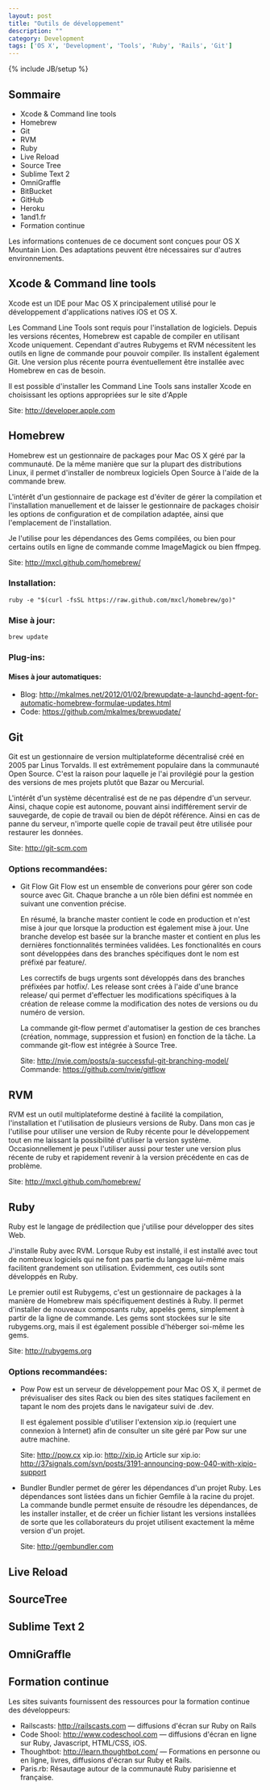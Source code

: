 ```yaml
---
layout: post
title: "Outils de développement"
description: ""
category: Development
tags: ['OS X', 'Development', 'Tools', 'Ruby', 'Rails', 'Git']
---
```

{% include JB/setup %}

## Sommaire

- Xcode & Command line tools
- Homebrew
- Git
- RVM
- Ruby
- Live Reload
- Source Tree
- Sublime Text 2
- OmniGraffle
- BitBucket
- GitHub
- Heroku
- 1and1.fr
- Formation continue

Les informations contenues de ce document sont conçues pour OS X Mountain 
Lion. Des adaptations peuvent être nécessaires sur d'autres environnements.

## Xcode & Command line tools

Xcode est un IDE pour Mac OS X principalement utilisé pour le développement 
d'applications natives iOS et OS X.

Les Command Line Tools sont requis pour l'installation de logiciels. Depuis
les versions récentes, Homebrew est capable de compiler en utilisant Xcode
uniquement. Cependant d'autres Rubygems et RVM nécessitent les outils en ligne
de commande pour pouvoir compiler. Ils installent également Git. Une version 
plus récente pourra éventuellement être installée avec Homebrew en cas de 
besoin.

Il est possible d'installer les Command Line Tools sans installer Xcode
en choisissant les options appropriées sur le site d'Apple

Site: http://developer.apple.com

## Homebrew

Homebrew est un gestionnaire de packages pour Mac OS X géré par la communauté.
De la même manière que sur la plupart des distributions Linux, il permet 
d'installer de nombreux logiciels Open Source à l'aide de la commande brew.

L'intérêt d'un gestionnaire de package est d'éviter de gérer la compilation
et l'installation manuellement et de laisser le gestionnaire de packages
choisir les options de configuration et de compilation adaptée, ainsi que
l'emplacement de l'installation.

Je l'utilise pour les dépendances des Gems compilées, ou bien pour certains
outils en ligne de commande comme ImageMagick ou bien ffmpeg.

Site: http://mxcl.github.com/homebrew/

### Installation:

	ruby -e "$(curl -fsSL https://raw.github.com/mxcl/homebrew/go)"

### Mise à jour:

	brew update

### Plug-ins:

#### Mises à jour automatiques:

* Blog: http://mkalmes.net/2012/01/02/brewupdate-a-launchd-agent-for-automatic-homebrew-formulae-updates.html
* Code: https://github.com/mkalmes/brewupdate/

## Git

Git est un gestionnaire de version multiplateforme décentralisé créé en 2005
par Linus Torvalds. Il est extrêmement populaire dans la communauté Open 
Source. C'est la raison pour laquelle je l'ai provilégié pour la gestion des
versions de mes projets plutôt que Bazar ou Mercurial.

L'intérêt d'un système décentralisé est de ne pas dépendre d'un serveur.
Ainsi, chaque copie est autonome, pouvant ainsi indifférement servir de 
sauvegarde, de copie de travail ou bien de dépôt référence. Ainsi en cas de
panne du serveur, n'importe quelle copie de travail peut être utilisée pour
restaurer les données.

Site: http://git-scm.com

### Options recommandées:

- Git Flow
	Git Flow est un ensemble de converions pour gérer son code source 
	avec Git. Chaque branche a un rôle bien défini est nommée en
	suivant une convention précise.
	
	En résumé, la branche master contient le code en production et
	n'est mise à jour que lorsque la production est également mise à jour.
	Une branche develop est basée sur la branche master et contient en
	plus les dernières fonctionnalités terminées validées.
	Les fonctionalités en cours sont développées dans des branches
	spécifiques dont le nom est préfixé par feature/.

	Les correctifs de bugs urgents sont développés dans des branches
	préfixées par hotfix/.
	Les release sont crées à l'aide d'une brance release/ qui permet
	d'effectuer les modifications spécifiques à la création de release
	comme la modification des notes de versions ou du numéro de version.

	La commande git-flow permet d'automatiser la gestion de ces branches
	(création, nommage, suppression et fusion) en fonction de la tâche.
	La commande git-flow est intégrée à Source Tree.

	Site: http://nvie.com/posts/a-successful-git-branching-model/
	Commande: https://github.com/nvie/gitflow

## RVM

RVM est un outil multiplateforme destiné à facilité la compilation,
l'installation et l'utilisation de plusieurs versions de Ruby. Dans mon cas je
l'utilise pour utiliser une version de Ruby récente pour le développement tout
en me laissant la possibilité d'utiliser la version système. Occasionnellement 
je peux l'utiliser aussi pour tester une version plus récente de ruby et
rapidement revenir à la version précédente en cas de problème.

Site: http://mxcl.github.com/homebrew/

## Ruby

Ruby est le langage de prédilection que j'utilise pour développer des sites 
Web.

J'installe Ruby avec RVM. Lorsque Ruby est installé, il est installé avec tout
de nombreux logiciels qui ne font pas partie du langage lui-même mais 
facilitent grandement son utilisation. Évidemment, ces outils sont développés
en Ruby.

Le premier outil est Rubygems, c'est un gestionnaire de packages à la manière
de Homebrew mais spécifiquement destinés à Ruby. Il permet d'installer de 
nouveaux composants ruby, appelés gems, simplement à partir de la ligne de 
commande. Les gems sont stockées sur le site rubygems.org, mais il est 
également possible d'héberger soi-même les gems.

Site: http://rubygems.org

### Options recommandées:

- Pow
	Pow est un serveur de développement pour Mac OS X, il permet de
	prévisualiser des sites Rack ou bien des sites statiques facilement en
	tapant le nom des projets dans le navigateur suivi de .dev.

	Il est également possible d'utiliser l'extension xip.io (requiert
	une connexion à Internet) afin de consulter un site géré par Pow sur
	une autre machine.

	Site: http://pow.cx
	xip.io: http://xip.io
	Article sur xip.io: http://37signals.com/svn/posts/3191-announcing-pow-040-with-xipio-support

- Bundler
	Bundler permet de gérer les dépendances d'un projet Ruby. Les 
	dépendances sont listées dans un fichier Gemfile à la racine du 
	projet. La commande bundle permet ensuite de résoudre les dépendances,
	de les installer installer, et de créer un fichier listant les 
	versions installées de sorte que les collaborateurs du projet
	utilisent exactement la même version d'un projet. 

	Site: http://gembundler.com

## Live Reload

## SourceTree

## Sublime Text 2

## OmniGraffle

## Formation continue

Les sites suivants fournissent des ressources pour la formation continue des développeurs:

- Railscasts: http://railscasts.com — diffusions d'écran sur Ruby on Rails
- Code Shool: http://www.codeschool.com — diffusions d'écran en ligne sur Ruby, Javascript, HTML/CSS, iOS.
- Thoughtbot: http://learn.thoughtbot.com/ — Formations en personne ou en ligne, livres, diffusions d'écran sur Ruby et Rails.
- Paris.rb: Résautage autour de la communauté Ruby parisienne et française.

